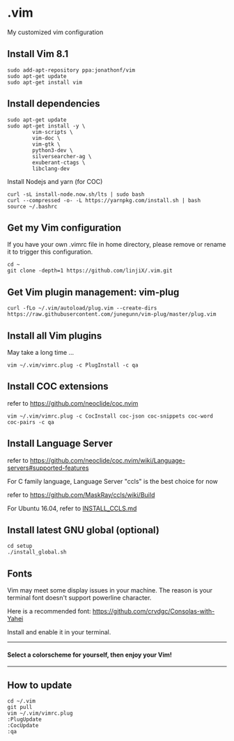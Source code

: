 # .vim
My customized vim configuration

## Install Vim 8.1

    sudo add-apt-repository ppa:jonathonf/vim
    sudo apt-get update
    sudo apt-get install vim

## Install dependencies

    sudo apt-get update
    sudo apt-get install -y \
            vim-scripts \
            vim-doc \
            vim-gtk \
            python3-dev \
            silversearcher-ag \
            exuberant-ctags \
            libclang-dev

Install Nodejs and yarn (for COC)

    curl -sL install-node.now.sh/lts | sudo bash
    curl --compressed -o- -L https://yarnpkg.com/install.sh | bash
    source ~/.bashrc

## Get my Vim configuration
If you have your own .vimrc file in home directory, please remove or rename it to trigger this configuration.

    cd ~
    git clone -depth=1 https://github.com/linjiX/.vim.git

## Get Vim plugin management: vim-plug

    curl -fLo ~/.vim/autoload/plug.vim --create-dirs https://raw.githubusercontent.com/junegunn/vim-plug/master/plug.vim

## Install all Vim plugins
May take a long time ...

    vim ~/.vim/vimrc.plug -c PlugInstall -c qa

## Install COC extensions
refer to <https://github.com/neoclide/coc.nvim>

    vim ~/.vim/vimrc.plug -c CocInstall coc-json coc-snippets coc-word coc-pairs -c qa

## Install Language Server
refer to <https://github.com/neoclide/coc.nvim/wiki/Language-servers#supported-features>

For C family language, Language Server "ccls" is the best choice for now

refer to <https://github.com/MaskRay/ccls/wiki/Build>

For Ubuntu 16.04, refer to [INSTALL_CCLS.md](setup/INSTALL_CCLS.md)

## Install latest GNU global (optional)

    cd setup
    ./install_global.sh

## Fonts
Vim may meet some display issues in your machine. The reason is your terminal font doesn't support powerline character.

Here is a recommended font: <https://github.com/crvdgc/Consolas-with-Yahei>

Install and enable it in your terminal.

---
#### Select a colorscheme for yourself, then enjoy your Vim!

---

## How to update

    cd ~/.vim
    git pull
    vim ~/.vim/vimrc.plug
    :PlugUpdate
    :CocUpdate
    :qa



